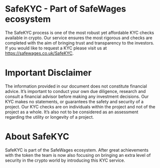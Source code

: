 # SafeKYC - Part of SafeWages ecosystem
The SafeKYC process is one of the most robust yet affordable KYC checks available in crypto.
Our service ensures the most rigorous and checks are completed with the aim of bringing trust and transparency to the investors.
If you would like to request a KYC please visit us at https://safewages.co.uk/SafeKYC.

# Important Disclaimer
The information provided in our document does not constitute financial advice. It’s important to conduct your own due diligence, research and consult a financial advisor before making any investment decisions. Our KYC makes no statements, or guarantees the safety and security of a project. Our KYC checks are on individuals within the project and not of the project as a whole. It’s also not to be considered as an assessment regarding the utility or longevity of a project.

# About SafeKYC
SafeKYC is part of the SafeWages ecosystem. After great achievements with the token the team is now also focusing on bringing an extra level of security in the crypto world by introducing this KYC service.
